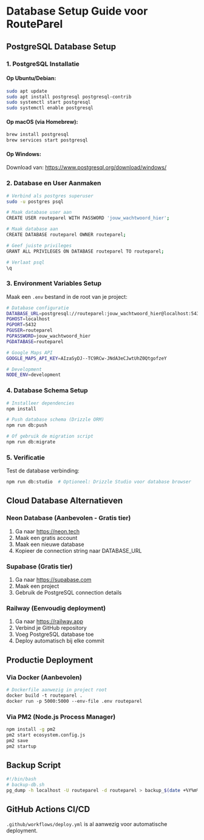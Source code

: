 # Database Setup Guide voor RouteParel

## PostgreSQL Database Setup

### 1. PostgreSQL Installatie

#### Op Ubuntu/Debian:
```bash
sudo apt update
sudo apt install postgresql postgresql-contrib
sudo systemctl start postgresql
sudo systemctl enable postgresql
```

#### Op macOS (via Homebrew):
```bash
brew install postgresql
brew services start postgresql
```

#### Op Windows:
Download van: https://www.postgresql.org/download/windows/

### 2. Database en User Aanmaken

```bash
# Verbind als postgres superuser
sudo -u postgres psql

# Maak database user aan
CREATE USER routeparel WITH PASSWORD 'jouw_wachtwoord_hier';

# Maak database aan
CREATE DATABASE routeparel OWNER routeparel;

# Geef juiste privileges
GRANT ALL PRIVILEGES ON DATABASE routeparel TO routeparel;

# Verlaat psql
\q
```

### 3. Environment Variables Setup

Maak een `.env` bestand in de root van je project:

```bash
# Database configuratie
DATABASE_URL=postgresql://routeparel:jouw_wachtwoord_hier@localhost:5432/routeparel
PGHOST=localhost
PGPORT=5432
PGUSER=routeparel
PGPASSWORD=jouw_wachtwoord_hier
PGDATABASE=routeparel

# Google Maps API
GOOGLE_MAPS_API_KEY=AIzaSyDJ--TC9RCw-JNdA3eCJwtUhZ0QtgofzeY

# Development
NODE_ENV=development
```

### 4. Database Schema Setup

```bash
# Installeer dependencies
npm install

# Push database schema (Drizzle ORM)
npm run db:push

# Of gebruik de migration script
npm run db:migrate
```

### 5. Verificatie

Test de database verbinding:
```bash
npm run db:studio  # Optioneel: Drizzle Studio voor database browser
```

## Cloud Database Alternatieven

### Neon Database (Aanbevolen - Gratis tier)
1. Ga naar https://neon.tech
2. Maak een gratis account
3. Maak een nieuwe database
4. Kopieer de connection string naar DATABASE_URL

### Supabase (Gratis tier)
1. Ga naar https://supabase.com
2. Maak een project
3. Gebruik de PostgreSQL connection details

### Railway (Eenvoudig deployment)
1. Ga naar https://railway.app
2. Verbind je GitHub repository
3. Voeg PostgreSQL database toe
4. Deploy automatisch bij elke commit

## Productie Deployment

### Via Docker (Aanbevolen)
```dockerfile
# Dockerfile aanwezig in project root
docker build -t routeparel .
docker run -p 5000:5000 --env-file .env routeparel
```

### Via PM2 (Node.js Process Manager)
```bash
npm install -g pm2
pm2 start ecosystem.config.js
pm2 save
pm2 startup
```

## Backup Script

```bash
#!/bin/bash
# backup-db.sh
pg_dump -h localhost -U routeparel -d routeparel > backup_$(date +%Y%m%d_%H%M%S).sql
```

## GitHub Actions CI/CD

`.github/workflows/deploy.yml` is al aanwezig voor automatische deployment.